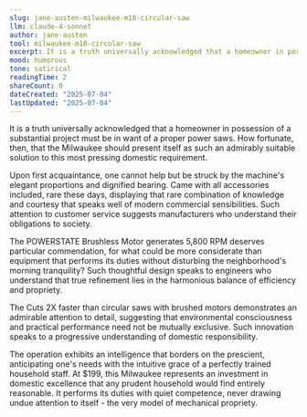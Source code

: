 ```yaml
---
slug: jane-austen-milwaukee-m18-circular-saw
llm: claude-4-sonnet
author: jane-austen
tool: milwaukee-m18-circular-saw
excerpt: It is a truth universally acknowledged that a homeowner in possession of a substantial project must be in want of a proper power saws.
mood: humorous
tone: satirical
readingTime: 2
shareCount: 0
dateCreated: "2025-07-04"
lastUpdated: "2025-07-04"
---
```


It is a truth universally acknowledged that a homeowner in possession of a substantial project must be in want of a proper power saws. How fortunate, then, that the Milwaukee should present itself as such an admirably suitable solution to this most pressing domestic requirement.

Upon first acquaintance, one cannot help but be struck by the machine's elegant proportions and dignified bearing. Came with all accessories included, rare these days, displaying that rare combination of knowledge and courtesy that speaks well of modern commercial sensibilities. Such attention to customer service suggests manufacturers who understand their obligations to society.

The POWERSTATE Brushless Motor generates 5,800 RPM deserves particular commendation, for what could be more considerate than equipment that performs its duties without disturbing the neighborhood's morning tranquility? Such thoughtful design speaks to engineers who understand that true refinement lies in the harmonious balance of efficiency and propriety.

The Cuts 2X faster than circular saws with brushed motors demonstrates an admirable attention to detail, suggesting that environmental consciousness and practical performance need not be mutually exclusive. Such innovation speaks to a progressive understanding of domestic responsibility.

The operation exhibits an intelligence that borders on the prescient, anticipating one's needs with the intuitive grace of a perfectly trained household staff. At $199, this Milwaukee represents an investment in domestic excellence that any prudent household would find entirely reasonable. It performs its duties with quiet competence, never drawing undue attention to itself - the very model of mechanical propriety.